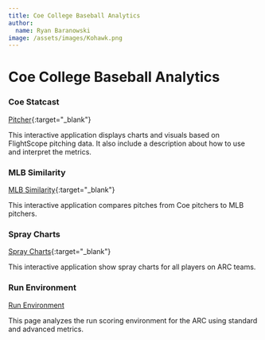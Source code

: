 ```yaml
---
title: Coe College Baseball Analytics
author:
  name: Ryan Baranowski
image: /assets/images/Kohawk.png
---
```

# Coe College Baseball Analytics

### Coe Statcast

[Pitcher](https://coebaseballanalytics.shinyapps.io/Pitcher_Statcast/){:target="_blank"}

This interactive application displays charts and visuals based on FlightScope pitching data. It also include a description about how to use and interpret the metrics.

### MLB Similarity

[MLB Similarity](https://coebaseballanalytics.shinyapps.io/MLB_Sim_App/){:target="_blank"}

This interactive application compares pitches from Coe pitchers to MLB pitchers.

### Spray Charts

[Spray Charts](https://coebaseballanalytics.shinyapps.io/Spray_Charts/){:target="_blank"}

This interactive application show spray charts for all players on ARC teams.

### Run Environment

[Run Environment](Run-Environment.html)

This page analyzes the run scoring environment for the ARC using standard and advanced metrics.



